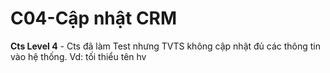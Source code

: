 # C04-Cập nhật CRM

**Cts Level 4** - Cts đã làm Test nhưng TVTS không cập nhật đủ các thông tin vào hệ thống. Vd: tối thiểu tên hv

